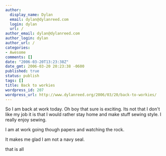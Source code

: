 ```yaml
---
author:
  display_name: Dylan
  email: dylan@dylanreed.com
  login: dylan
  url: /
author_email: dylan@dylanreed.com
author_login: dylan
author_url: /
categories:
- Awesome
comments: []
date: "2006-03-20T13:23:38Z"
date_gmt: 2006-03-20 20:23:38 -0600
published: true
status: publish
tags: []
title: Back to workies
wordpress_id: 207
wordpress_url: http://www.dylanreed.org/2006/03/20/back-to-workies/
---
```


So I am back at work today. Oh boy that sure is exciting. Its not that I don't like my job it is that I would rather stay home and make stuff sewing style. I really enjoy sewing.

I am at work going though papers and watching the rock.

It makes me glad I am not a navy seal.

that is all
